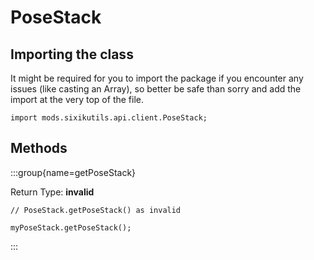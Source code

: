 # PoseStack

## Importing the class

It might be required for you to import the package if you encounter any issues (like casting an Array), so better be safe than sorry and add the import at the very top of the file.
```zenscript
import mods.sixikutils.api.client.PoseStack;
```


## Methods

:::group{name=getPoseStack}

Return Type: **invalid**

```zenscript
// PoseStack.getPoseStack() as invalid

myPoseStack.getPoseStack();
```

:::


